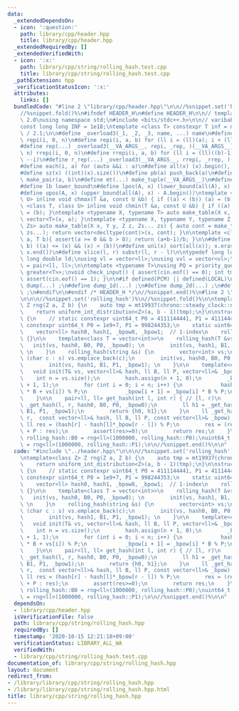 ```yaml
---
data:
  _extendedDependsOn:
  - icon: ':question:'
    path: library/cpp/header.hpp
    title: library/cpp/header.hpp
  _extendedRequiredBy: []
  _extendedVerifiedWith:
  - icon: ':x:'
    path: library/cpp/string/rolling_hash.test.cpp
    title: library/cpp/string/rolling_hash.test.cpp
  _pathExtension: hpp
  _verificationStatusIcon: ':x:'
  attributes:
    links: []
  bundledCode: "#line 2 \"library/cpp/header.hpp\"\n\n//%snippet.set('header')%\n\
    //%snippet.fold()%\n#ifndef HEADER_H\n#define HEADER_H\n\n// template version\
    \ 2.0\nusing namespace std;\n#include <bits/stdc++.h>\n\n// varibable settings\n\
    const long long INF = 1e18;\ntemplate <class T> constexpr T inf = numeric_limits<T>::max()\
    \ / 2.1;\n\n#define _overload3(_1, _2, _3, name, ...) name\n#define _rep(i, n)\
    \ repi(i, 0, n)\n#define repi(i, a, b) for (ll i = (ll)(a); i < (ll)(b); ++i)\n\
    #define rep(...) _overload3(__VA_ARGS__, repi, _rep, )(__VA_ARGS__)\n#define _rrep(i,\
    \ n) rrepi(i, 0, n)\n#define rrepi(i, a, b) for (ll i = (ll)((b)-1); i >= (ll)(a);\
    \ --i)\n#define r_rep(...) _overload3(__VA_ARGS__, rrepi, _rrep, )(__VA_ARGS__)\n\
    #define each(i, a) for (auto &&i : a)\n#define all(x) (x).begin(), (x).end()\n\
    #define sz(x) ((int)(x).size())\n#define pb(a) push_back(a)\n#define mp(a, b)\
    \ make_pair(a, b)\n#define mt(...) make_tuple(__VA_ARGS__)\n#define ub upper_bound\n\
    #define lb lower_bound\n#define lpos(A, x) (lower_bound(all(A), x) - A.begin())\n\
    #define upos(A, x) (upper_bound(all(A), x) - A.begin())\ntemplate <class T, class\
    \ U> inline void chmax(T &a, const U &b) { if ((a) < (b)) (a) = (b); }\ntemplate\
    \ <class T, class U> inline void chmin(T &a, const U &b) { if ((a) > (b)) (a)\
    \ = (b); }\ntemplate <typename X, typename T> auto make_table(X x, T a) { return\
    \ vector<T>(x, a); }\ntemplate <typename X, typename Y, typename Z, typename...\
    \ Zs> auto make_table(X x, Y y, Z z, Zs... zs) { auto cont = make_table(y, z,\
    \ zs...); return vector<decltype(cont)>(x, cont); }\n\ntemplate <class T> T cdiv(T\
    \ a, T b){ assert(a >= 0 && b > 0); return (a+b-1)/b; }\n\n#define is_in(x, a,\
    \ b) ((a) <= (x) && (x) < (b))\n#define uni(x) sort(all(x)); x.erase(unique(all(x)),\
    \ x.end())\n#define slice(l, r) substr(l, r - l)\n\ntypedef long long ll;\ntypedef\
    \ long double ld;\nusing vl = vector<ll>;\nusing vvl = vector<vl>;\nusing pll\
    \ = pair<ll, ll>;\n\ntemplate <typename T>\nusing PQ = priority_queue<T, vector<T>,\
    \ greater<T>>;\nvoid check_input() { assert(cin.eof() == 0); int tmp; cin >> tmp;\
    \ assert(cin.eof() == 1); }\n\n#if defined(PCM) || defined(LOCAL)\n#else\n#define\
    \ dump(...) ;\n#define dump_1d(...) ;\n#define dump_2d(...) ;\n#define cerrendl\
    \ ;\n#endif\n\n#endif /* HEADER_H */\n//%snippet.end()%\n#line 2 \"library/cpp/string/rolling_hash.hpp\"\
    \n\n\n//%snippet.set('rolling_hash')%\n//%snippet.fold()%\n\ntemplate<class Z>\
    \ Z rng(Z a, Z b) {\n    auto tmp = mt19937(chrono::steady_clock::now().time_since_epoch().count());\n\
    \    return uniform_int_distribution<Z>(a, b - 1)(tmp);\n}\n\nstruct rolling_hash\
    \ {\n    // static constexpr uint64_t P0 = 4111144441, P1 = 4111444111;\n    static\
    \ constexpr uint64_t P0 = 1e9+7, P1 = 998244353;\n    static uint64_t B0, B1;\n\
    \    vector<ll> hash0, hash1, _bpow0, _bpow1;  // 1-index\n    rolling_hash()\
    \ {}\n\n    template<class T = vector<int>>\n    rolling_hash(T &vs) {\n     \
    \   init(vs, hash0, B0, P0, _bpow0); \n        init(vs, hash1, B1, P1, _bpow1);\
    \ \n    }\n    rolling_hash(string &s) {\n        vector<int> vs;\n        for\
    \ (char c : s) vs.emplace_back(c);\n        init(vs, hash0, B0, P0, _bpow0); \n\
    \        init(vs, hash1, B1, P1, _bpow1); \n    }\n\n    template<class T>\n \
    \   void init(T& vs, vector<ll>& hash, ll B, ll P, vector<ll>& _bpow) {\n    \
    \    int n = vs.size();\n        hash.assign(n + 1, 0);\n        _bpow.assign(n\
    \ + 1, 1);\n        for (int i = 0; i < n; i++) {\n            hash[i + 1] = (hash[i]\
    \ * B + vs[i]) % P;\n            _bpow[i + 1] = _bpow[i] * B % P;\n        }\n\
    \    }\n\n    pair<ll, ll> get_hash(int l, int r) { // [l, r)\n        ll h0 =\
    \ _get_hash(l, r, hash0, B0, P0, _bpow0);\n        ll h1 = _get_hash(l, r, hash1,\
    \ B1, P1, _bpow1);\n        return {h0, h1};\n    }\n    ll _get_hash(int l, int\
    \ r,  const vector<ll>& hash, ll B, ll P, const vector<ll>& _bpow) {\n       \
    \ ll res = (hash[r] - hash[l]*_bpow[r - l]) % P;\n        res = (res < 0 ? res\
    \ + P : res);\n        assert(res>=0);\n        return res;\n    }\n};\nuint64_t\
    \ rolling_hash::B0 = rng<ll>(1000000, rolling_hash::P0);\nuint64_t rolling_hash::B1\
    \ = rng<ll>(1000000, rolling_hash::P1);\n\n//%snippet.end()%\n\n"
  code: "#include \"../header.hpp\"\n\n\n//%snippet.set('rolling_hash')%\n//%snippet.fold()%\n\
    \ntemplate<class Z> Z rng(Z a, Z b) {\n    auto tmp = mt19937(chrono::steady_clock::now().time_since_epoch().count());\n\
    \    return uniform_int_distribution<Z>(a, b - 1)(tmp);\n}\n\nstruct rolling_hash\
    \ {\n    // static constexpr uint64_t P0 = 4111144441, P1 = 4111444111;\n    static\
    \ constexpr uint64_t P0 = 1e9+7, P1 = 998244353;\n    static uint64_t B0, B1;\n\
    \    vector<ll> hash0, hash1, _bpow0, _bpow1;  // 1-index\n    rolling_hash()\
    \ {}\n\n    template<class T = vector<int>>\n    rolling_hash(T &vs) {\n     \
    \   init(vs, hash0, B0, P0, _bpow0); \n        init(vs, hash1, B1, P1, _bpow1);\
    \ \n    }\n    rolling_hash(string &s) {\n        vector<int> vs;\n        for\
    \ (char c : s) vs.emplace_back(c);\n        init(vs, hash0, B0, P0, _bpow0); \n\
    \        init(vs, hash1, B1, P1, _bpow1); \n    }\n\n    template<class T>\n \
    \   void init(T& vs, vector<ll>& hash, ll B, ll P, vector<ll>& _bpow) {\n    \
    \    int n = vs.size();\n        hash.assign(n + 1, 0);\n        _bpow.assign(n\
    \ + 1, 1);\n        for (int i = 0; i < n; i++) {\n            hash[i + 1] = (hash[i]\
    \ * B + vs[i]) % P;\n            _bpow[i + 1] = _bpow[i] * B % P;\n        }\n\
    \    }\n\n    pair<ll, ll> get_hash(int l, int r) { // [l, r)\n        ll h0 =\
    \ _get_hash(l, r, hash0, B0, P0, _bpow0);\n        ll h1 = _get_hash(l, r, hash1,\
    \ B1, P1, _bpow1);\n        return {h0, h1};\n    }\n    ll _get_hash(int l, int\
    \ r,  const vector<ll>& hash, ll B, ll P, const vector<ll>& _bpow) {\n       \
    \ ll res = (hash[r] - hash[l]*_bpow[r - l]) % P;\n        res = (res < 0 ? res\
    \ + P : res);\n        assert(res>=0);\n        return res;\n    }\n};\nuint64_t\
    \ rolling_hash::B0 = rng<ll>(1000000, rolling_hash::P0);\nuint64_t rolling_hash::B1\
    \ = rng<ll>(1000000, rolling_hash::P1);\n\n//%snippet.end()%\n\n"
  dependsOn:
  - library/cpp/header.hpp
  isVerificationFile: false
  path: library/cpp/string/rolling_hash.hpp
  requiredBy: []
  timestamp: '2020-10-15 12:21:18+09:00'
  verificationStatus: LIBRARY_ALL_WA
  verifiedWith:
  - library/cpp/string/rolling_hash.test.cpp
documentation_of: library/cpp/string/rolling_hash.hpp
layout: document
redirect_from:
- /library/library/cpp/string/rolling_hash.hpp
- /library/library/cpp/string/rolling_hash.hpp.html
title: library/cpp/string/rolling_hash.hpp
---
```


